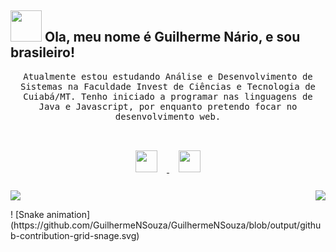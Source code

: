## <img src="https://raw.githubusercontent.com/alexnaiman/alexnaiman/master/resources/welcomeglitch.gif" width="50px" /> Ola, meu nome é Guilherme Nário, e sou brasileiro!

<p align="center" >
  <samp>
   Atualmente estou estudando Análise e Desenvolvimento de Sistemas na Faculdade Invest de Ciências e Tecnologia de Cuiabá/MT. Tenho iniciado a programar nas linguagens de Java e Javascript, por enquanto pretendo focar no desenvolvimento web. 
</samp>
<br/><br/>

<p align="center">
  <a href="https://www.linkedin.com/in/guilherme-n%C3%A1rio-de-souza-801853232">
    <img src="https://raw.githubusercontent.com/alexnaiman/alexnaiman/master/resources/linkedin.webp"  width="35px" style="margin: 15px;" />
  </a>
  <a href="mailto:guilhermenariodesouza@gmail.com">
    <img src="https://raw.githubusercontent.com/alexnaiman/alexnaiman/master/resources/gmail.png" height="35px" style="margin: 15px;" />
  </a>
</p>
<p align="right">
<img align="left" src="https://github-readme-stats.vercel.app/api?username=GuilhermeNSouza&theme=tokyonight&show_icons=true" />
<img  float="right" src="https://github-readme-stats.vercel.app/api/top-langs/?username=GuilhermeNSouza&theme=tokyonight&show_icons=true" />
</p>
! [Snake animation](https://github.com/GuilhermeNSouza/GuilhermeNSouza/blob/output/github-contribution-grid-snage.svg)
